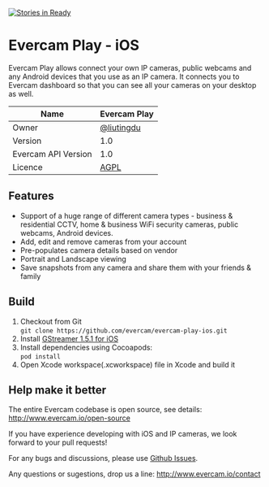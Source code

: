 [![Stories in Ready](https://badge.waffle.io/evercam/evercam-play-ios.png?label=ready&title=Ready)](https://waffle.io/evercam/evercam-play-ios)
# Evercam Play - iOS

Evercam Play allows connect your own IP cameras, public webcams and any Android devices that you use as an IP camera. It connects you to Evercam dashboard so that you can see all your cameras on your desktop as well. 

| Name   | Evercam Play  |
| --- | --- |
| Owner   | [@liutingdu](https://github.com/liutingdu)   |
| Version  | 1.0 |
| Evercam API Version  | 1.0  |
| Licence | [AGPL](https://tldrlegal.com/license/gnu-affero-general-public-license-v3-%28agpl-3.0%29) |

## Features

* Support of a huge range of different camera types - business & residential CCTV, home & business WiFi security cameras, public webcams, Android devices.
* Add, edit and remove cameras from your account
* Pre-populates camera details based on vendor
* Portrait and Landscape viewing
* Save snapshots from any camera and share them with your friends & family

## Build
1. Checkout from Git  
   ```git clone https://github.com/evercam/evercam-play-ios.git```
2. Install [GStreamer 1.5.1 for iOS](http://gstreamer.freedesktop.org/data/pkg/ios/1.5.1/)
3. Install dependencies using Cocoapods:  
   ```pod install```
4. Open Xcode workspace(.xcworkspace) file in Xcode and build it
    
## Help make it better

The entire Evercam codebase is open source, see details: http://www.evercam.io/open-source

If you have experience developing with iOS and IP cameras, we look forward to your pull requests!

For any bugs and discussions, please use [Github Issues](https://github.com/evercam/evercam-play-android/issues).

Any questions or sugestions, drop us a line: http://www.evercam.io/contact






